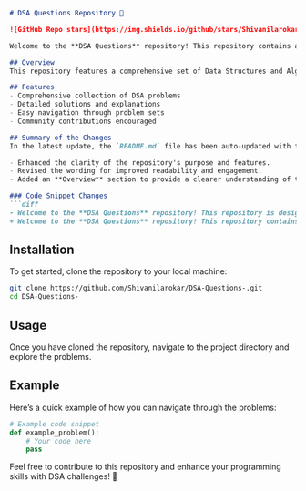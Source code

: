 ```markdown
# DSA Questions Repository 🚀

![GitHub Repo stars](https://img.shields.io/github/stars/Shivanilarokar/DSA-Questions-) ![GitHub forks](https://img.shields.io/github/forks/Shivanilarokar/DSA-Questions-) ![GitHub issues](https://img.shields.io/github/issues/Shivanilarokar/DSA-Questions-)

Welcome to the **DSA Questions** repository! This repository contains a collection of Data Structures and Algorithms (DSA) problems designed to enhance your programming skills. 🤖

## Overview
This repository features a comprehensive set of Data Structures and Algorithms (DSA) problems, solutions, and explanations to aid developers in improving their problem-solving abilities.

## Features
- Comprehensive collection of DSA problems
- Detailed solutions and explanations
- Easy navigation through problem sets
- Community contributions encouraged

## Summary of the Changes
In the latest update, the `README.md` file has been auto-updated with the following enhancements:

- Enhanced the clarity of the repository's purpose and features.
- Revised the wording for improved readability and engagement.
- Added an **Overview** section to provide a clearer understanding of the repository's purpose.

### Code Snippet Changes
```diff
- Welcome to the **DSA Questions** repository! This repository is designed to help developers enhance their problem-solving skills by providing a structured set of DSA problems, solutions, and explanations. 🤖
+ Welcome to the **DSA Questions** repository! This repository contains a collection of Data Structures and Algorithms (DSA) problems designed to enhance your programming skills. 🤖
```

## Installation
To get started, clone the repository to your local machine:

```bash
git clone https://github.com/Shivanilarokar/DSA-Questions-.git
cd DSA-Questions-
```

## Usage
Once you have cloned the repository, navigate to the project directory and explore the problems.

## Example
Here’s a quick example of how you can navigate through the problems:

```python
# Example code snippet
def example_problem():
    # Your code here
    pass
```

Feel free to contribute to this repository and enhance your programming skills with DSA challenges! 💪
```